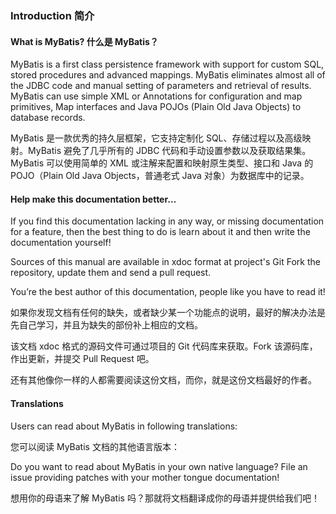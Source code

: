 ### Introduction 简介
#### What is MyBatis? 什么是 MyBatis？
MyBatis is a first class persistence framework with support for custom SQL, stored procedures and advanced mappings. MyBatis eliminates almost all of the JDBC code and manual setting of parameters and retrieval of results. MyBatis can use simple XML or Annotations for configuration and map primitives, Map interfaces and Java POJOs (Plain Old Java Objects) to database records.

MyBatis 是一款优秀的持久层框架，它支持定制化 SQL、存储过程以及高级映射。MyBatis 避免了几乎所有的 JDBC 代码和手动设置参数以及获取结果集。MyBatis 可以使用简单的 XML 或注解来配置和映射原生类型、接口和 Java 的 POJO（Plain Old Java Objects，普通老式 Java 对象）为数据库中的记录。
#### Help make this documentation better…
If you find this documentation lacking in any way, or missing documentation for a feature, then the best thing to do is learn about it and then write the documentation yourself!

Sources of this manual are available in xdoc format at project's Git Fork the repository, update them and send a pull request.

You’re the best author of this documentation, people like you have to read it!

如果你发现文档有任何的缺失，或者缺少某一个功能点的说明，最好的解决办法是先自己学习，并且为缺失的部份补上相应的文档。

该文档 xdoc 格式的源码文件可通过项目的 Git 代码库来获取。Fork 该源码库，作出更新，并提交 Pull Request 吧。

还有其他像你一样的人都需要阅读这份文档，而你，就是这份文档最好的作者。

#### Translations

Users can read about MyBatis in following translations:

您可以阅读 MyBatis 文档的其他语言版本：

Do you want to read about MyBatis in your own native language? File an issue providing patches with your mother tongue documentation!

想用你的母语来了解 MyBatis 吗？那就将文档翻译成你的母语并提供给我们吧！